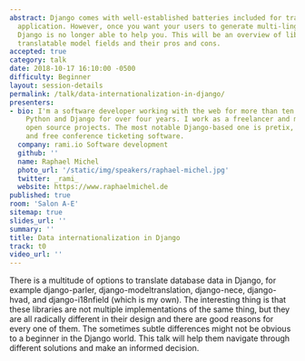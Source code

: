 ```yaml
---
abstract: Django comes with well-established batteries included for translating an
  application. However, once you want your users to generate multi-lingual site contents
  Django is no longer able to help you. This will be an overview of libraries implementing
  translatable model fields and their pros and cons.
accepted: true
category: talk
date: 2018-10-17 16:10:00 -0500
difficulty: Beginner
layout: session-details
permalink: /talk/data-internationalization-in-django/
presenters:
- bio: I'm a software developer working with the web for more than ten years and with
    Python and Django for over four years. I work as a freelancer and maintain multiple
    open source projects. The most notable Django-based one is pretix, a full-featured
    and free conference ticketing software.
  company: rami.io Software development
  github: ''
  name: Raphael Michel
  photo_url: '/static/img/speakers/raphael-michel.jpg'
  twitter: _rami_
  website: https://www.raphaelmichel.de
published: true
room: 'Salon A-E'
sitemap: true
slides_url: ''
summary: ''
title: Data internationalization in Django
track: t0
video_url: ''
---
```


There is a multitude of options to translate database data in Django, for example django-parler, django-modeltranslation, django-nece, django-hvad, and django-i18nfield (which is my own). The interesting thing is that these libraries are not multiple implementations of the same thing, but they are all radically different in their design and there are good reasons for every one of them. The sometimes subtle differences might not be obvious to a beginner in the Django world. This talk will help them navigate through different solutions and make an informed decision.
